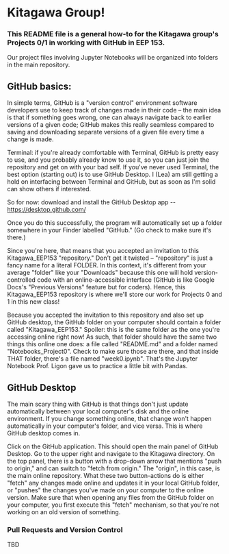 # Kitagawa Group! 

### This README file is a general how-to for the Kitagawa group's Projects 0/1 in working with GitHub in EEP 153. 

Our project files involving Jupyter Notebooks will be organized into folders in the main repository. 

## GitHub basics: 

In simple terms, GitHub is a "version control" environment software developers use to keep track of changes made in their code – the main idea is that if something goes wrong, one can always navigate back to earlier versions of a given code; GitHub makes this really seamless compared to saving and downloading separate versions of a given file every time a change is made. 

Terminal: if you're already comfortable with Terminal, GitHub is pretty easy to use, and you probably already know to use it, so you can just join the repository and get on with your bad self. If you've never used Terminal, the best option (starting out) is to use GitHub Desktop. I (Lea) am still getting a hold on interfacing between Terminal and GitHub, but as soon as I'm solid can show others if interested.  

So for now: download and install the GitHub Desktop app -- https://desktop.github.com/

Once you do this successfully, the program will automatically set up a folder somewhere in your Finder labelled "GitHub." (Go check to make sure it's there.)


Since you're here, that means that you accepted an invitation to this Kitagawa_EEP153 "repository." Don't get it twisted – "repository" is just a fancy name for a literal FOLDER. In this context, it's different from your average "folder" like your "Downloads" because this one will hold version-controlled code with an online-accessible interface (GitHub is like Google Docs's "Previous Versions" feature but for coders). Hence, this Kitagawa_EEP153 repository is where we'll store our work for Projects 0 and 1 in this new class! 

Because you accepted the invitation to this repository and also set up GitHub desktop, the GitHub folder on your computer should contain a folder called "Kitagawa_EEP153." Spoiler: this is the same folder as the one you're accessing online right now! As such, that folder should have the same two things this online one does: a file called "README.md" and a folder named "Notebooks_Project0". Check to make sure those are there, and that inside THAT folder, there's a file named "week0.ipynb". That's the Jupyter Notebook Prof. Ligon gave us to practice a little bit with Pandas. 

## GitHub Desktop 

The main scary thing with GitHub is that things don't just update automatically between your local computer's disk and the online environment. If you change something online, that change won't happen automatically in your computer's folder, and vice versa. This is where GitHub desktop comes in. 

Click on the GitHub application. This should open the main panel of GitHub Desktop. Go to the upper right and navigate to the Kitagawa directory. On the top panel, there is a button with a drop-down arrow that mentions "push to origin," and can switch to "fetch from origin." The "origin", in this case, is the main online repository. What these two button-actions do is either "fetch" any changes made online and updates it in your local GitHub folder, or "pushes" the changes you've made on your computer to the online version. Make sure that when opening any files from the GitHub folder on your computer, you first execute this "fetch" mechanism, so that you're not working on an old version of something. 

### Pull Requests and Version Control 
TBD 



